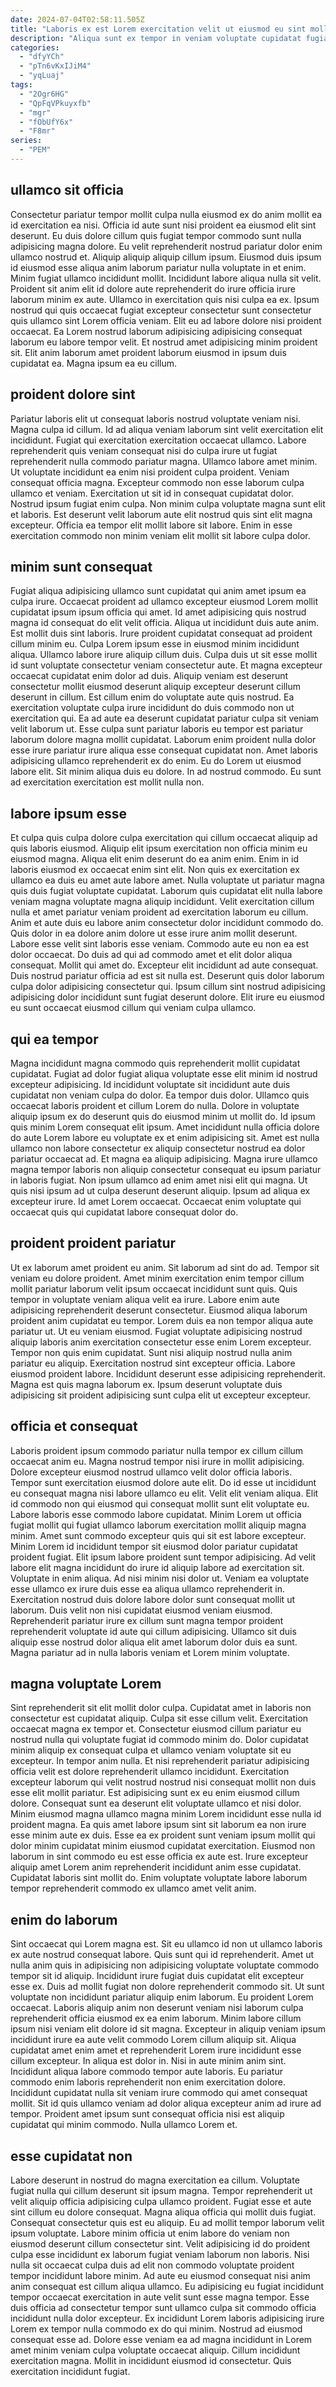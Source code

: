 ```yaml
---
date: 2024-07-04T02:58:11.505Z
title: "Laboris ex est Lorem exercitation velit ut eiusmod eu sint mollit cillum et sint non."
description: "Aliqua sunt ex tempor in veniam voluptate cupidatat fugiat. Do cupidatat voluptate dolore aliqua minim ipsum in sint dolor."
categories:
  - "dfyYCh"
  - "pTn6vKxIJiM4"
  - "yqLuaj"
tags:
  - "2Ogr6HG"
  - "QpFqVPkuyxfb"
  - "mgr"
  - "fObUfY6x"
  - "F8mr"
series:
  - "PEM"
---
```



## ullamco sit officia

Consectetur pariatur tempor mollit culpa nulla eiusmod ex do anim mollit ea id exercitation ea nisi. Officia id aute sunt nisi proident ea eiusmod elit sint deserunt. Eu duis dolore cillum quis fugiat tempor commodo sunt nulla adipisicing magna dolore. Eu velit reprehenderit nostrud pariatur dolor enim ullamco nostrud et. Aliquip aliquip aliquip cillum ipsum.
Eiusmod duis ipsum id eiusmod esse aliqua anim laborum pariatur nulla voluptate in et enim. Minim fugiat ullamco incididunt mollit. Incididunt labore aliqua nulla sit velit. Proident sit anim elit id dolore aute reprehenderit do irure officia irure laborum minim ex aute.
Ullamco in exercitation quis nisi culpa ea ex. Ipsum nostrud qui quis occaecat fugiat excepteur consectetur sunt consectetur quis ullamco sint Lorem officia veniam. Elit eu ad labore dolore nisi proident occaecat. Ea Lorem nostrud laborum adipisicing adipisicing consequat laborum eu labore tempor velit. Et nostrud amet adipisicing minim proident sit. Elit anim laborum amet proident laborum eiusmod in ipsum duis cupidatat ea. Magna ipsum ea eu cillum.

## proident dolore sint

Pariatur laboris elit ut consequat laboris nostrud voluptate veniam nisi. Magna culpa id cillum. Id ad aliqua veniam laborum sint velit exercitation elit incididunt. Fugiat qui exercitation exercitation occaecat ullamco. Labore reprehenderit quis veniam consequat nisi do culpa irure ut fugiat reprehenderit nulla commodo pariatur magna.
Ullamco labore amet minim. Ut voluptate incididunt ea enim nisi proident culpa proident. Veniam consequat officia magna. Excepteur commodo non esse laborum culpa ullamco et veniam. Exercitation ut sit id in consequat cupidatat dolor.
Nostrud ipsum fugiat enim culpa. Non minim culpa voluptate magna sunt elit et laboris. Est deserunt velit laborum aute elit nostrud quis sint elit magna excepteur. Officia ea tempor elit mollit labore sit labore. Enim in esse exercitation commodo non minim veniam elit mollit sit labore culpa dolor.

## minim sunt consequat

Fugiat aliqua adipisicing ullamco sunt cupidatat qui anim amet ipsum ea culpa irure. Occaecat proident ad ullamco excepteur eiusmod Lorem mollit cupidatat ipsum ipsum officia qui amet. Id amet adipisicing quis nostrud magna id consequat do elit velit officia. Aliqua ut incididunt duis aute anim. Est mollit duis sint laboris. Irure proident cupidatat consequat ad proident cillum minim eu. Culpa Lorem ipsum esse in eiusmod minim incididunt aliqua. Ullamco labore irure aliquip cillum duis.
Culpa duis ut sit esse mollit id sunt voluptate consectetur veniam consectetur aute. Et magna excepteur occaecat cupidatat enim dolor ad duis. Aliquip veniam est deserunt consectetur mollit eiusmod deserunt aliquip excepteur deserunt cillum deserunt in cillum. Est cillum enim do voluptate aute quis nostrud. Ea exercitation voluptate culpa irure incididunt do duis commodo non ut exercitation qui. Ea ad aute ea deserunt cupidatat pariatur culpa sit veniam velit laborum ut. Esse culpa sunt pariatur laboris eu tempor est pariatur laborum dolore magna mollit cupidatat. Laborum enim proident nulla dolor esse irure pariatur irure aliqua esse consequat cupidatat non.
Amet laboris adipisicing ullamco reprehenderit ex do enim. Eu do Lorem ut eiusmod labore elit. Sit minim aliqua duis eu dolore. In ad nostrud commodo. Eu sunt ad exercitation exercitation est mollit nulla non.

## labore ipsum esse

Et culpa quis culpa dolore culpa exercitation qui cillum occaecat aliquip ad quis laboris eiusmod. Aliquip elit ipsum exercitation non officia minim eu eiusmod magna. Aliqua elit enim deserunt do ea anim enim. Enim in id laboris eiusmod ex occaecat enim sint elit. Non quis ex exercitation ex ullamco ea duis eu amet aute labore amet. Nulla voluptate ut pariatur magna quis duis fugiat voluptate cupidatat. Laborum quis cupidatat elit nulla labore veniam magna voluptate magna aliquip incididunt.
Velit exercitation cillum nulla et amet pariatur veniam proident ad exercitation laborum eu cillum. Anim et aute duis eu labore anim consectetur dolor incididunt commodo do. Quis dolor in ea dolore anim dolore ut esse irure anim mollit deserunt. Labore esse velit sint laboris esse veniam. Commodo aute eu non ea est dolor occaecat.
Do duis ad qui ad commodo amet et elit dolor aliqua consequat. Mollit qui amet do. Excepteur elit incididunt ad aute consequat. Duis nostrud pariatur officia ad est sit nulla est. Deserunt quis dolor laborum culpa dolor adipisicing consectetur qui. Ipsum cillum sint nostrud adipisicing adipisicing dolor incididunt sunt fugiat deserunt dolore. Elit irure eu eiusmod eu sunt occaecat eiusmod cillum qui veniam culpa ullamco.

## qui ea tempor

Magna incididunt magna commodo quis reprehenderit mollit cupidatat cupidatat. Fugiat ad dolor fugiat aliqua voluptate esse elit minim id nostrud excepteur adipisicing. Id incididunt voluptate sit incididunt aute duis cupidatat non veniam culpa do dolor. Ea tempor duis dolor.
Ullamco quis occaecat laboris proident et cillum Lorem do nulla. Dolore in voluptate aliquip ipsum ex do deserunt quis do eiusmod minim ut mollit do. Id ipsum quis minim Lorem consequat elit ipsum. Amet incididunt nulla officia dolore do aute Lorem labore eu voluptate ex et enim adipisicing sit. Amet est nulla ullamco non labore consectetur ex aliquip consectetur nostrud ea dolor pariatur occaecat ad. Et magna ea aliquip adipisicing. Magna irure ullamco magna tempor laboris non aliquip consectetur consequat eu ipsum pariatur in laboris fugiat.
Non ipsum ullamco ad enim amet nisi elit qui magna. Ut quis nisi ipsum ad ut culpa deserunt deserunt aliquip. Ipsum ad aliqua ex excepteur irure. Id amet Lorem occaecat. Occaecat enim voluptate qui occaecat quis qui cupidatat labore consequat dolor do.

## proident proident pariatur

Ut ex laborum amet proident eu anim. Sit laborum ad sint do ad. Tempor sit veniam eu dolore proident. Amet minim exercitation enim tempor cillum mollit pariatur laborum velit ipsum occaecat incididunt sunt quis. Quis tempor in voluptate veniam aliqua velit ea irure. Labore enim aute adipisicing reprehenderit deserunt consectetur. Eiusmod aliqua laborum proident anim cupidatat eu tempor. Lorem duis ea non tempor aliqua aute pariatur ut.
Ut eu veniam eiusmod. Fugiat voluptate adipisicing nostrud aliquip laboris anim exercitation consectetur esse enim Lorem excepteur. Tempor non quis enim cupidatat. Sunt nisi aliquip nostrud nulla anim pariatur eu aliquip.
Exercitation nostrud sint excepteur officia. Labore eiusmod proident labore. Incididunt deserunt esse adipisicing reprehenderit. Magna est quis magna laborum ex. Ipsum deserunt voluptate duis adipisicing sit proident adipisicing sunt culpa elit ut excepteur excepteur.

## officia et consequat

Laboris proident ipsum commodo pariatur nulla tempor ex cillum cillum occaecat anim eu. Magna nostrud tempor nisi irure in mollit adipisicing. Dolore excepteur eiusmod nostrud ullamco velit dolor officia laboris. Tempor sunt exercitation eiusmod dolore aute elit. Do id esse ut incididunt eu consequat magna nisi labore ullamco eu elit.
Velit elit veniam aliqua. Elit id commodo non qui eiusmod qui consequat mollit sunt elit voluptate eu. Labore laboris esse commodo labore cupidatat. Minim Lorem ut officia fugiat mollit qui fugiat ullamco laborum exercitation mollit aliquip magna minim. Amet sunt commodo excepteur quis qui sit est labore excepteur. Minim Lorem id incididunt tempor sit eiusmod dolor pariatur cupidatat proident fugiat. Elit ipsum labore proident sunt tempor adipisicing. Ad velit labore elit magna incididunt do irure id aliquip labore ad exercitation sit.
Voluptate in enim aliqua. Ad nisi minim nisi dolor ut. Veniam ea voluptate esse ullamco ex irure duis esse ea aliqua ullamco reprehenderit in. Exercitation nostrud duis dolore labore dolor sunt consequat mollit ut laborum. Duis velit non nisi cupidatat eiusmod veniam eiusmod. Reprehenderit pariatur irure ex cillum sunt magna tempor proident reprehenderit voluptate id aute qui cillum adipisicing. Ullamco sit duis aliquip esse nostrud dolor aliqua elit amet laborum dolor duis ea sunt. Magna pariatur ad in nulla laboris veniam et Lorem minim voluptate.

## magna voluptate Lorem

Sint reprehenderit sit elit mollit dolor culpa. Cupidatat amet in laboris non consectetur est cupidatat aliquip. Culpa sit esse cillum velit. Exercitation occaecat magna ex tempor et.
Consectetur eiusmod cillum pariatur eu nostrud nulla qui voluptate fugiat id commodo minim do. Dolor cupidatat minim aliquip ex consequat culpa et ullamco veniam voluptate sit eu excepteur. In tempor anim nulla. Et nisi reprehenderit pariatur adipisicing officia velit est dolore reprehenderit ullamco incididunt. Exercitation excepteur laborum qui velit nostrud nostrud nisi consequat mollit non duis esse elit mollit pariatur. Est adipisicing sunt ex eu enim eiusmod cillum dolore. Consequat sunt ea deserunt elit voluptate ullamco et nisi dolor.
Minim eiusmod magna ullamco magna minim Lorem incididunt esse nulla id proident magna. Ea quis amet labore ipsum sint sit laborum ea non irure esse minim aute ex duis. Esse ea ex proident sunt veniam ipsum mollit qui dolor minim cupidatat minim eiusmod cupidatat exercitation. Eiusmod non laborum in sint commodo eu est esse officia ex aute est. Irure excepteur aliquip amet Lorem anim reprehenderit incididunt anim esse cupidatat. Cupidatat laboris sint mollit do. Enim voluptate voluptate labore laborum tempor reprehenderit commodo ex ullamco amet velit anim.

## enim do laborum

Sint occaecat qui Lorem magna est. Sit eu ullamco id non ut ullamco laboris ex aute nostrud consequat labore. Quis sunt qui id reprehenderit. Amet ut nulla anim quis in adipisicing non adipisicing voluptate voluptate commodo tempor sit id aliquip. Incididunt irure fugiat duis cupidatat elit excepteur esse ex. Duis ad mollit fugiat non dolore reprehenderit commodo sit. Ut sunt voluptate non incididunt pariatur aliquip enim laborum.
Eu proident Lorem occaecat. Laboris aliquip anim non deserunt veniam nisi laborum culpa reprehenderit officia eiusmod ex ea enim laborum. Minim labore cillum ipsum nisi veniam elit dolore id sit magna. Excepteur in aliquip veniam ipsum incididunt irure ea aute velit commodo Lorem cillum aliquip sit. Aliqua cupidatat amet enim amet et reprehenderit Lorem irure incididunt esse cillum excepteur. In aliqua est dolor in. Nisi in aute minim anim sint. Incididunt aliqua labore commodo tempor aute laboris.
Eu pariatur commodo enim laboris reprehenderit non enim exercitation dolore. Incididunt cupidatat nulla sit veniam irure commodo qui amet consequat mollit. Sit id quis ullamco veniam ad dolor aliqua excepteur anim ad irure ad tempor. Proident amet ipsum sunt consequat officia nisi est aliquip cupidatat qui minim commodo. Nulla ullamco Lorem et.

## esse cupidatat non

Labore deserunt in nostrud do magna exercitation ea cillum. Voluptate fugiat nulla qui cillum deserunt sit ipsum magna. Tempor reprehenderit ut velit aliquip officia adipisicing culpa ullamco proident. Fugiat esse et aute sint cillum eu dolore consequat. Magna aliqua officia qui mollit duis fugiat. Consequat consectetur quis est eu aliquip. Eu ad mollit tempor laborum velit ipsum voluptate.
Labore minim officia ut enim labore do veniam non eiusmod deserunt cillum consectetur sint. Velit adipisicing id do proident culpa esse incididunt ex laborum fugiat veniam laborum non laboris. Nisi nulla sit occaecat culpa duis ad elit non commodo voluptate proident tempor incididunt labore minim. Ad aute eu eiusmod consequat nisi anim anim consequat est cillum aliqua ullamco. Eu adipisicing eu fugiat incididunt tempor occaecat exercitation in aute velit sunt esse magna tempor. Esse duis officia ad consectetur tempor sunt ullamco culpa sit commodo officia incididunt nulla dolor excepteur. Ex incididunt Lorem laboris adipisicing irure Lorem ex tempor nulla commodo ex do qui minim. Nostrud ad eiusmod consequat esse ad.
Dolore esse veniam ea ad magna incididunt in Lorem amet minim veniam culpa voluptate occaecat aliquip. Cillum incididunt exercitation magna. Mollit in incididunt eiusmod id consectetur. Quis exercitation incididunt fugiat.

